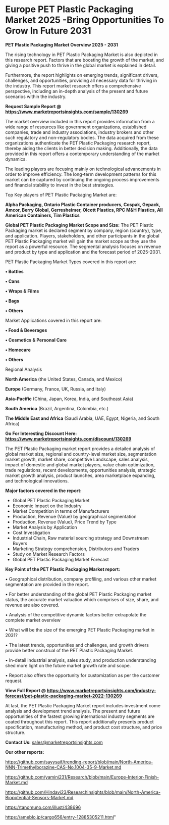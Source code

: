 # Europe PET Plastic Packaging Market 2025 -Bring Opportunities To Grow In Future 2031

<Strong> PET Plastic Packaging Market Overview 2025 - 2031</strong>

The rising technology in PET Plastic Packaging Market is also depicted in this research report. Factors that are boosting the growth of the market, and giving a positive push to thrive in the global market is explained in detail.

Furthermore, the report highlights on emerging trends, significant drivers, challenges, and opportunities, providing all necessary data for thriving in the industry. This report market research offers a comprehensive perspective, including an in-depth analysis of the present and future scenarios within the industry.

<strong>Request Sample Report @ <a href=https://www.marketreportsinsights.com/sample/130269>https://www.marketreportsinsights.com/sample/130269</a></strong>

The market overview included in this report provides information from a wide range of resources like government organizations, established companies, trade and industry associations, industry brokers and other such regulatory and non-regulatory bodies. The data acquired from these organizations authenticate the PET Plastic Packaging research report, thereby aiding the clients in better decision making. Additionally, the data provided in this report offers a contemporary understanding of the market dynamics.

The leading players are focusing mainly on technological advancements in order to improve efficiency. The long-term development patterns for this market can be captured by continuing the ongoing process improvements and financial stability to invest in the best strategies.

Top Key players of PET Plastic Packaging Market are:

<strong>Alpha Packaging, Ontario Plastic Container producers, Cospak, Gepack, Amcor, Berry Global, Gerresheimer, Olcott Plastics, RPC M&H Plastics, All American Containers, Tim Plastics</strong>

<strong><b>Global PET Plastic Packaging Market Scope and Size:</b></strong>
The PET Plastic Packaging market is declared segment by company, region (country), type, and application. Players, stakeholders, and other participants in the global PET Plastic Packaging market will gain the market scope as they use the report as a powerful resource. The segmental analysis focuses on revenue and product by type and application and the forecast period of 2025-2031.

PET Plastic Packaging Market Types covered in this report are:

<strong>• Bottles

• Cans

• Wraps & Films

• Bags

• Others</strong>

Market Applications covered in this report are:

<strong>• Food & Beverages

• Cosmetics & Personal Care

• Homecare

• Others</strong> 

Regional Analysis

<strong>North America</strong> (the United States, Canada, and Mexico)

<strong>Europe</strong> (Germany, France, UK, Russia, and Italy)

<strong>Asia-Pacific</strong> (China, Japan, Korea, India, and Southeast Asia)

<strong>South America</strong> (Brazil, Argentina, Colombia, etc.)

<strong>The Middle East and Africa</strong> (Saudi Arabia, UAE, Egypt, Nigeria, and South Africa)

<strong>Go For Interesting Discount Here: <a href=https://www.marketreportsinsights.com/discount/130269>https://www.marketreportsinsights.com/discount/130269</a></strong>

The PET Plastic Packaging market report provides a detailed analysis of global market size, regional and country-level market size, segmentation market growth, market share, competitive Landscape, sales analysis, impact of domestic and global market players, value chain optimization, trade regulations, recent developments, opportunities analysis, strategic market growth analysis, product launches, area marketplace expanding, and technological innovations.

<strong><b>Major factors covered in the report:</b></strong>
<ul>
  <li>Global PET Plastic Packaging Market </li>
  <li>Economic Impact on the Industry</li>
  <li>Market Competition in terms of Manufacturers</li>
  <li>Production, Revenue (Value) by geographical segmentation</li>
  <li>Production, Revenue (Value), Price Trend by Type</li>
  <li>Market Analysis by Application</li>
  <li>Cost Investigation</li>
  <li>Industrial Chain, Raw material sourcing strategy and Downstream Buyers</li>
  <li>Marketing Strategy comprehension, Distributors and Traders</li>
  <li>Study on Market Research Factors</li>
  <li>Global PET Plastic Packaging Market Forecast</li>
</ul>

<strong><b>Key Point of the PET Plastic Packaging Market report:</b></strong>

• Geographical distribution, company profiling, and various other market segmentation are provided in the report.

• For better understanding of the global PET Plastic Packaging market status, the accurate market valuation which comprises of size, share, and revenue are also covered.

• Analysis of the competitive dynamic factors better extrapolate the complete market overview

• What will be the size of the emerging PET Plastic Packaging market in 2031?

• The latest trends, opportunities and challenges, and growth drivers provide better construal of the PET Plastic Packaging Market.

• In-detail industrial analysis, sales study, and production understanding shed more light on the future market growth rate and scope.

• Report also offers the opportunity for customization as per the customer request.

<strong><b>View Full Report @ <a href=https://www.marketreportsinsights.com/industry-forecast/pet-plastic-packaging-market-2022-130269>https://www.marketreportsinsights.com/industry-forecast/pet-plastic-packaging-market-2022-130269</a></b></strong>


At last, the PET Plastic Packaging Market report includes investment come analysis and development trend analysis. The present and future opportunities of the fastest growing international industry segments are coated throughout this report. This report additionally presents product specification, manufacturing method, and product cost structure, and price structure.

<strong>Contact Us:</strong>
sales@marketreportsinsights.com

<strong>Our other reports:</strong>

<a href=https://github.com/sayysaif/trending-report/blob/main/North-America-NNN-Trimethylborazine-CAS-No.1004-35-9-Market.md>https://github.com/sayysaif/trending-report/blob/main/North-America-NNN-Trimethylborazine-CAS-No.1004-35-9-Market.md</a>

<a href=https://github.com/yamini231/Research/blob/main/Europe-Interior-Finish-Market.md>https://github.com/yamini231/Research/blob/main/Europe-Interior-Finish-Market.md</a>

<a href=https://github.com/Hindavi23/Researchinsights/blob/main/North-America-Biopotential-Sensors-Market.md>https://github.com/Hindavi23/Researchinsights/blob/main/North-America-Biopotential-Sensors-Market.md</a>

<a href=https://tanomuno.com/illust/438696>https://tanomuno.com/illust/438696</a>

<a href=https://ameblo.jp/cargo656/entry-12885305211.html>https://ameblo.jp/cargo656/entry-12885305211.html</a>"

